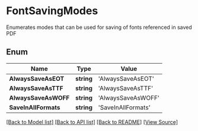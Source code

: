 # FontSavingModes
Enumerates modes that can be used for saving of fonts
referenced in saved PDF 
            

## Enum
Name | Type | Value
------------ | ------------- | -------------
**AlwaysSaveAsEOT** | **string** | 'AlwaysSaveAsEOT'
**AlwaysSaveAsTTF** | **string** | 'AlwaysSaveAsTTF'
**AlwaysSaveAsWOFF** | **string** | 'AlwaysSaveAsWOFF'
**SaveInAllFormats** | **string** | 'SaveInAllFormats'
[[Back to Model list]](../README.md#documentation-for-models) [[Back to API list]](../README.md#documentation-for-api-endpoints) [[Back to README]](../README.md) [[View Source]](../src/models/fontSavingModes.ts)

